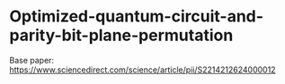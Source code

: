 # Optimized-quantum-circuit-and-parity-bit-plane-permutation
Base paper: https://www.sciencedirect.com/science/article/pii/S2214212624000012
